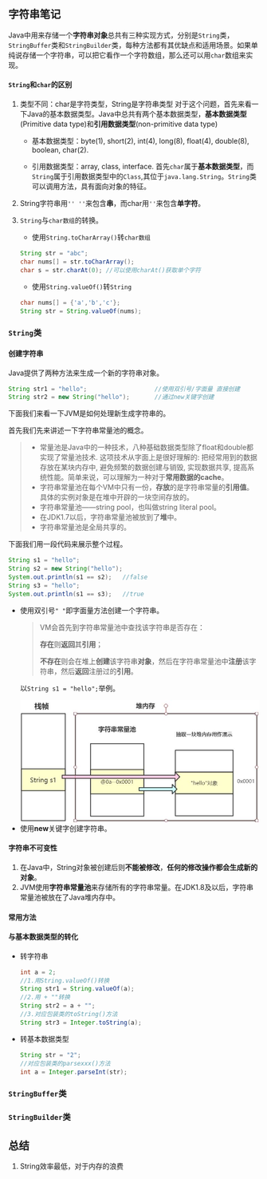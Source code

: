 ## 字符串笔记

Java中用来存储一个**字符串对象**总共有三种实现方式，分别是`String`类，`StringBuffer`类和`StringBuilder`类，每种方法都有其优缺点和适用场景。如果单纯说存储一个字符串，可以把它看作一个字符数组，那么还可以用`char`数组来实现。
#### `String`和`char`的区别
1. 类型不同：char是字符类型，String是字符串类型
   对于这个问题，首先来看一下Java的基本数据类型。Java中总共有两个基本数据类型，**基本数据类型**(Primitive data type)和**引用数据类型**(non-primitive data type)

   * 基本数据类型：byte(1), short(2), int(4), long(8), float(4), double(8), boolean, char(2).

   * 引用数据类型：array, class, interface.
     首先`char`属于**基本数据类型**，而`String`属于引用数据类型中的`Class`,其位于`java.lang.String`。`String`类可以调用方法，具有面向对象的特征。
2. String字符串用`'' ''`来包含**串**，而char用`''`来包含**单字符**。
3. `String`与`char数组`的转换。
   * 使用`String.toCharArray()`转`char数组`

   ```java
   String str = "abc";
   char nums[] = str.toCharArray();
   char s = str.charAt(0); //可以使用charAt()获取单个字符
   ```

   * 使用`String.valueOf()`转`String`

   ```java
   char nums[] = {'a','b','c'};
   String str = String.valueOf(nums);
   ```
### `String`类

#### 创建字符串

Java提供了两种方法来生成一个新的字符串对象。

```java
String str1 = "hello";					 //使用双引号/字面量 直接创建
String str2 = new String("hello");		 //通过new关键字创建
```

下面我们来看一下JVM是如何处理新生成字符串的。

首先我们先来讲述一下字符串常量池的概念。

> - 常量池是Java中的一种技术，八种基础数据类型除了float和double都实现了常量池技术. 这项技术从字面上是很好理解的: 把经常用到的数据存放在某块内存中, 避免频繁的数据创建与销毁, 实现数据共享, 提高系统性能。简单来说，可以理解为一种对于**常用数据的cache**。
> - 字符串常量池在每个VM中只有一份，**存放**的是字符串常量的**引用值**。具体的实例对象是在堆中开辟的一块空间存放的。
> - 字符串常量池——string pool，也叫做string literal pool。
> - 在JDK1.7以后，字符串常量池被放到了**堆**中。
> - 字符串常量池是全局共享的。

下面我们用一段代码来展示整个过程。

```java
String s1 = "hello";
String s2 = new String("hello");
System.out.println(s1 == s2);   //false
String s3 = "hello";
System.out.println(s1 == s3);   //true
```

- 使用双引号`" "`即字面量方法创建一个字符串。

  > VM会首先到字符串常量池中查找该字符串是否存在：
  >
  > **存在**则**返回**其**引用**；
  >
  > **不存在**则会在堆上**创建**该字符串**对象**，然后在字符串常量池中**注册**该字符串，然后**返回**注册过的**引用**。

  以```String s1 = "hello";```举例。

  <img src="./img/String1.JPG" style="zoom:70%;" align="left"/>


- 使用**new**关键字创建字符串。

#### 字符串不可变性

1. 在Java中，String对象被创建后则**不能被修改**，**任何的修改操作都会生成新的对象**。
2. JVM使用**字符串常量池**来存储所有的字符串常量。在JDK1.8及以后，字符串常量池被放在了Java堆内存中。

#### 常用方法



#### 与基本数据类型的转化

- 转字符串

  ```java
  int a = 2;
  //1.用String.valueOf()转换
  String str1 = String.valueOf(a);
  //2.用 + ""转换
  String str2 = a + "";
  //3.对应包装类的toString()方法
  String str3 = Integer.toString(a);
  ```

- 转基本数据类型

  ```java
  String str = "2";
  //对应包装类的parsexxx()方法
  int a = Integer.parseInt(str);
  ```

### `StringBuffer`类



### `StringBuilder`类



## 总结

1. String效率最低，对于内存的浪费








